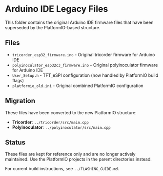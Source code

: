 # Arduino IDE Legacy Files

This folder contains the original Arduino IDE firmware files that have been superseded by the PlatformIO-based structure.

## Files
- `tricorder_esp32_firmware.ino` - Original tricorder firmware for Arduino IDE
- `polyinoculator_esp32c3_firmware.ino` - Original polyinoculator firmware for Arduino IDE  
- `User_Setup.h` - TFT_eSPI configuration (now handled by PlatformIO build flags)
- `platformio_old.ini` - Original combined PlatformIO configuration

## Migration
These files have been converted to the new PlatformIO structure:
- **Tricorder**: `../tricorder/src/main.cpp`
- **Polyinoculator**: `../polyinoculator/src/main.cpp`

## Status
These files are kept for reference only and are no longer actively maintained. Use the PlatformIO projects in the parent directories instead.

For current build instructions, see `../FLASHING_GUIDE.md`.
